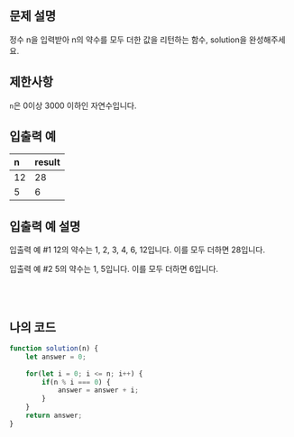 ## 문제 설명

정수 n을 입력받아 n의 약수를 모두 더한 값을 리턴하는 함수, solution을 완성해주세요.

## 제한사항

`n`은 0이상 3000 이하인 자연수입니다.

## 입출력 예

|n|result|
|:------|:---|
|12|28|
|5|6|

## 입출력 예 설명

입출력 예 #1
12의 약수는 1, 2, 3, 4, 6, 12입니다. 이를 모두 더하면 28입니다.

입출력 예 #2
5의 약수는 1, 5입니다. 이를 모두 더하면 6입니다.


<br/>
<br/>

## 나의 코드

```js
function solution(n) {
    let answer = 0;
    
    for(let i = 0; i <= n; i++) {
        if(n % i === 0) {
            answer = answer + i;
        }
    }
    return answer;
}
```

